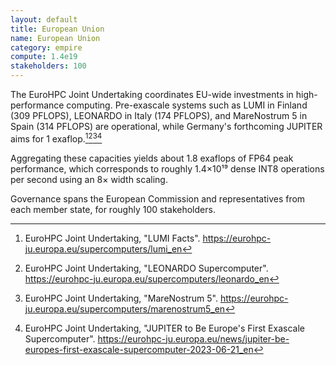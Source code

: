 ```yaml
---
layout: default
title: European Union
name: European Union
category: empire
compute: 1.4e19
stakeholders: 100
---
```


The EuroHPC Joint Undertaking coordinates EU-wide investments in high-performance
computing. Pre-exascale systems such as LUMI in Finland (309 PFLOPS), LEONARDO in Italy
(174 PFLOPS), and MareNostrum 5 in Spain (314 PFLOPS) are operational, while Germany's
forthcoming JUPITER aims for 1 exaflop.[^1][^2][^3][^4]

Aggregating these capacities yields about 1.8 exaflops of FP64 peak performance, which
corresponds to roughly 1.4×10¹⁹ dense INT8 operations per second using an 8× width
scaling.

Governance spans the European Commission and representatives from each member state,
for roughly 100 stakeholders.

[^1]: EuroHPC Joint Undertaking, "LUMI Facts".
    <https://eurohpc-ju.europa.eu/supercomputers/lumi_en>
[^2]: EuroHPC Joint Undertaking, "LEONARDO Supercomputer".
    <https://eurohpc-ju.europa.eu/supercomputers/leonardo_en>
[^3]: EuroHPC Joint Undertaking, "MareNostrum 5".
    <https://eurohpc-ju.europa.eu/supercomputers/marenostrum5_en>
[^4]: EuroHPC Joint Undertaking, "JUPITER to Be Europe's First Exascale Supercomputer".
    <https://eurohpc-ju.europa.eu/news/jupiter-be-europes-first-exascale-supercomputer-2023-06-21_en>

